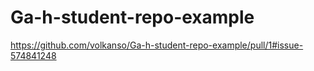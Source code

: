 # Ga-h-student-repo-example
https://github.com/volkanso/Ga-h-student-repo-example/pull/1#issue-574841248

